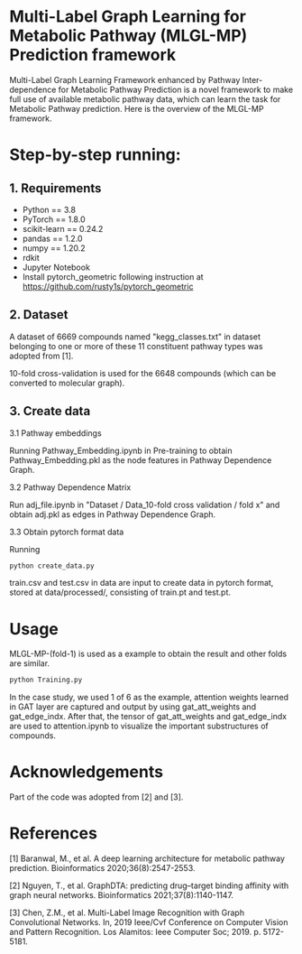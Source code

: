 # Multi-Label Graph Learning for Metabolic Pathway (MLGL-MP) Prediction framework
Multi-Label Graph Learning
Framework enhanced by Pathway Inter-dependence for Metabolic Pathway Prediction is a novel framework to make full use of available metabolic pathway data, which can learn the task for Metabolic Pathway prediction. Here is the overview of the MLGL-MP framework.


# Step-by-step running:

## 1. Requirements
+ Python == 3.8
+ PyTorch == 1.8.0
+ scikit-learn == 0.24.2
+ pandas == 1.2.0
+ numpy == 1.20.2
+ rdkit 
+ Jupyter Notebook
+ Install pytorch_geometric following instruction at https://github.com/rusty1s/pytorch_geometric

## 2. Dataset
A dataset of 6669 compounds named "kegg_classes.txt" in dataset belonging to one or more of these 11 constituent pathway types was adopted from [1].

10-fold cross-validation is used for the 6648 compounds (which can be converted to molecular graph).

## 3. Create data 
3.1 Pathway embeddings

Running Pathway_Embedding.ipynb in Pre-training to obtain Pathway_Embedding.pkl as the node features in Pathway Dependence Graph.

3.2 Pathway Dependence Matrix 

Run adj_file.ipynb in "Dataset / Data_10-fold cross validation / fold x" and obtain adj.pkl as edges in Pathway Dependence Graph.

3.3 Obtain pytorch format data

Running
```sh
python create_data.py
```
train.csv and test.csv in data are input to create data in pytorch format,
stored at data/processed/, consisting of train.pt and test.pt.
# Usage
MLGL-MP-(fold-1) is used as a example to obtain the result and other folds are similar.
```sh
python Training.py
```
In the case study, we used 1 of 6 as the example, attention weights learned in GAT layer are captured and output by using gat_att_weights and gat_edge_indx. After that, the tensor of gat_att_weights and gat_edge_indx are used to attention.ipynb to visualize the important substructures of compounds.

# Acknowledgements
Part of the code was adopted from [2] and [3].
# References
[1] Baranwal, M., et al. A deep learning architecture for metabolic pathway prediction. Bioinformatics 2020;36(8):2547-2553.

[2] Nguyen, T., et al. GraphDTA: predicting drug–target binding affinity with graph neural networks. Bioinformatics 2021;37(8):1140-1147.

[3] Chen, Z.M., et al. Multi-Label Image Recognition with Graph Convolutional Networks. In, 2019 Ieee/Cvf Conference on Computer Vision and Pattern Recognition. Los Alamitos: Ieee Computer Soc; 2019. p. 5172-5181.
